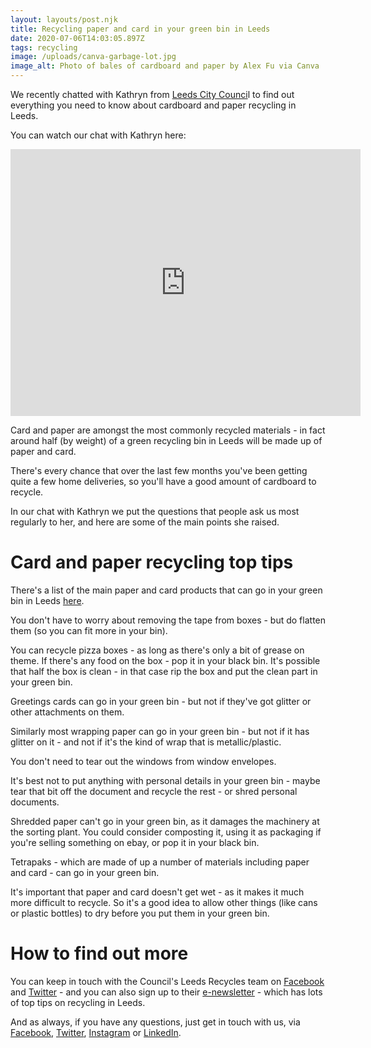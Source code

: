 ```yaml
---
layout: layouts/post.njk
title: Recycling paper and card in your green bin in Leeds
date: 2020-07-06T14:03:05.897Z
tags: recycling
image: /uploads/canva-garbage-lot.jpg
image_alt: Photo of bales of cardboard and paper by Alex Fu via Canva
---
```

We recently chatted with Kathryn from [Leeds City Counci](https://www.leeds.gov.uk/residents/bins-and-recycling)l to find out everything you need to know about cardboard and paper recycling in Leeds.

You can watch our chat with Kathryn here:

<iframe src="https://www.facebook.com/plugins/video.php?href=https%3A%2F%2Fwww.facebook.com%2Fzerowasteleeds%2Fvideos%2F266885891276674%2F&show_text=1&width=560" width="560" height="427" style="border:none;overflow:hidden" scrolling="no" frameborder="0" allowTransparency="true" allow="encrypted-media" allowFullScreen="true"></iframe>

Card and paper are amongst the most commonly recycled materials - in fact around half (by weight) of a green recycling bin in Leeds will be made up of paper and card.

There's every chance that over the last few months you've been getting quite a few home deliveries, so you'll have a good amount of cardboard to recycle.  

In our chat with Kathryn we put the questions that people ask us most regularly to her, and here are some of the main points she raised.



# Card and paper recycling top tips

There's a list of the main paper and card products that can go in your green bin in Leeds [here](https://www.leeds.gov.uk/residents/bins-and-recycling/your-bins/green-recycling-bin).  

You don't have to worry about removing the tape from boxes - but do flatten them (so you can fit more in your bin).

You can recycle pizza boxes - as long as there's only a bit of grease on theme.  If there's any food on the box - pop it in your black bin.  It's possible that half the box is clean - in that case rip the box and put the clean part in your green bin.

Greetings cards can go in your green bin - but not if they've got glitter or other attachments on them.  

Similarly most wrapping paper can go in your green bin - but not if it has glitter on it - and not if it's the kind of wrap that is metallic/plastic.

You don't need to tear out the windows from window envelopes.

It's best not to put anything with personal details in your green bin - maybe tear that bit off the document and recycle the rest - or shred personal documents.

Shredded paper can't go in your green bin, as it damages the machinery at the sorting plant.  You could consider composting it, using it as packaging if you're selling something on ebay, or pop it in your black bin.

Tetrapaks - which are made of up a number of materials including paper and card - can go in your green bin.

It's important that paper and card doesn't get wet - as it makes it much more difficult to recycle.  So it's a good idea to allow other things (like cans or plastic bottles) to dry before you put them in your green bin.



# How to find out more

You can keep in touch with the Council's Leeds Recycles team on [Facebook](https://www.facebook.com/LeedsRecycles/) and [Twitter](https://twitter.com/leedsrecycles) - and you can also sign up to their [e-newsletter](https://content.govdelivery.com/accounts/UKLEEDS/bulletins/293e0ec?fbclid=IwAR3V5WHghy1q_xyu-km8P4-Bag5S68S9CDE49K7jZZV9bGy8Zk0oAnJwebw) - which has lots of top tips on recycling in Leeds.

And as always, if you have any questions, just get in touch with us, via [Facebook](https://www.facebook.com/zerowasteleeds/), [Twitter](https://twitter.com/zerowasteleeds), [Instagram](https://www.instagram.com/zerowasteleeds/) or [LinkedIn](https://www.linkedin.com/company/56466378/admin/).